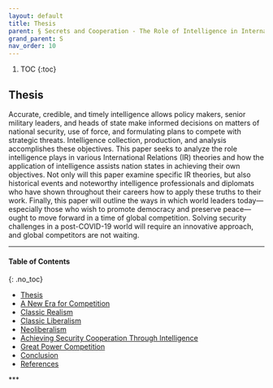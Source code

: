 ```yaml
---
layout: default
title: Thesis
parent: § Secrets and Cooperation - The Role of Intelligence in International Relations Theory   
grand_parent: S 
nav_order: 10 
---
```

<style>
.dont-break-out {
  /* These are technically the same, but use both */
  overflow-wrap: break-word;
  word-wrap: break-word;

     -ms-word-break: break-all;
  /* This is the dangerous one in WebKit, as it breaks things wherever */
  word-break: break-all;
  /* Instead use this non-standard one: */
  word-break: break-word;
}

.youtube-container {
    position: relative;
    width: 100%;
    height: 0;
    padding-bottom: 56.25%;
}
.youtube-video {
    position: absolute;
    top: 0;
    left: 0;
    width: 100%;
    height: 100%;
}

</style>

<div class="dont-break-out" markdown="1">

1. TOC
{:toc}

## Thesis
Accurate, credible, and timely intelligence allows policy makers, senior military leaders, and heads of state make informed decisions on matters of national security, use of force, and formulating plans to compete with strategic threats. Intelligence collection, production, and analysis accomplishes these objectives. This paper seeks to analyze the role intelligence plays in various International Relations (IR) theories and how the application of intelligence assists nation states in achieving their own objectives. Not only will this paper examine specific IR theories, but also historical events and noteworthy intelligence professionals and diplomats who have shown throughout their careers how to apply these truths to their work. Finally, this paper will outline the ways in which world leaders today—especially those who wish to promote democracy and preserve peace—ought to move forward in a time of global competition. Solving security challenges in a post-COVID-19 world will require an innovative approach, and global competitors are not waiting.

***

#### Table of Contents
{: .no_toc}

<ul><li> <a href="/docs/S/Secrets-and-Cooperation-The-Role-of-Intelligence-in-International-Relations-Theory-1/">
Thesis</a></li><li> <a href="/docs/S/Secrets-and-Cooperation-The-Role-of-Intelligence-in-International-Relations-Theory-2/">
A New Era for Competition</a></li><li> <a href="/docs/S/Secrets-and-Cooperation-The-Role-of-Intelligence-in-International-Relations-Theory-3/">
Classic Realism</a></li><li> <a href="/docs/S/Secrets-and-Cooperation-The-Role-of-Intelligence-in-International-Relations-Theory-4/">
Classic Liberalism</a></li><li> <a href="/docs/S/Secrets-and-Cooperation-The-Role-of-Intelligence-in-International-Relations-Theory-5/">
Neoliberalism</a></li><li> <a href="/docs/S/Secrets-and-Cooperation-The-Role-of-Intelligence-in-International-Relations-Theory-6/">
Achieving Security Cooperation Through Intelligence</a></li><li> <a href="/docs/S/Secrets-and-Cooperation-The-Role-of-Intelligence-in-International-Relations-Theory-7/">
Great Power Competition</a></li><li> <a href="/docs/S/Secrets-and-Cooperation-The-Role-of-Intelligence-in-International-Relations-Theory-8/">
Conclusion</a></li><li> <a href="/docs/S/Secrets-and-Cooperation-The-Role-of-Intelligence-in-International-Relations-Theory-9/">
References</a></li></ul>
***

</div>
